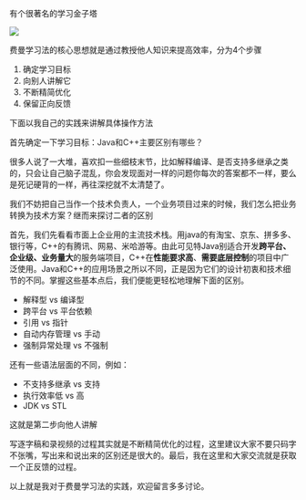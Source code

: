 有个很著名的学习金子塔

![](https://cdn.nlark.com/yuque/0/2024/png/38856890/1735362405323-4077dc07-4526-4992-b0d4-feb0403dd225.png)

费曼学习法的核心思想就是通过教授他人知识来提高效率，分为4个步骤

1. 确定学习目标
2. 向别人讲解它
3. 不断精简优化
4. 保留正向反馈

下面以我自己的实践来讲解具体操作方法

首先确定一下学习目标：<font style="color:rgb(38, 38, 38);">Java和C++主要区别有哪些？</font>

很多人说了一大堆，喜欢扣一些细枝末节，比如解释编译、是否支持多继承之类的，只会让自己脑子混乱，你会发现面对一样的问题你每次的答案都不一样，要么是死记硬背的一样，再往深挖就不太清楚了。

我们不妨把自己当作一个技术负责人，一个业务项目过来的时候，我们怎么把业务转换为技术方案？继而来探讨二者的区别

首先，我们先看看市面上企业用的主流技术栈。用java的有淘宝、京东、拼多多、银行等，C++的有腾讯、网易、米哈游等。由此可见特Java别适合开发**跨平台、企业级、业务量大**的服务端项目，C++在**性能要求高**、**需要底层控制**的项目中广泛使用。Java和C++的应用场景之所以不同，正是因为它们的设计初衷和技术细节的不同。掌握这些基本点后，我们便能更轻松地理解下面的区别。

+ 解释型 vs 编译型
+ 跨平台 vs 平台依赖
+ 引用 vs 指针
+ 自动内存管理 vs 手动
+ 强制异常处理 vs 不强制

还有一些语法层面的不同，例如：

+ 不支持多继承 vs 支持
+ 执行效率低 vs 高
+ JDK vs STL

这就是第二步向他人讲解

写逐字稿和录视频的过程其实就是不断精简优化的过程，这里建议大家不要只码字不张嘴，写出来和说出来的区别还是很大的。最后，我在这里和大家交流就是获取一个正反馈的过程。

以上就是我对于费曼学习法的实践，欢迎留言多多讨论。

